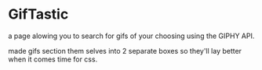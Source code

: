 # GifTastic
a page alowing you to search for gifs of your choosing using  the GIPHY API.

made gifs section them selves into 2 separate boxes so they'll lay better when it comes time for css. 
